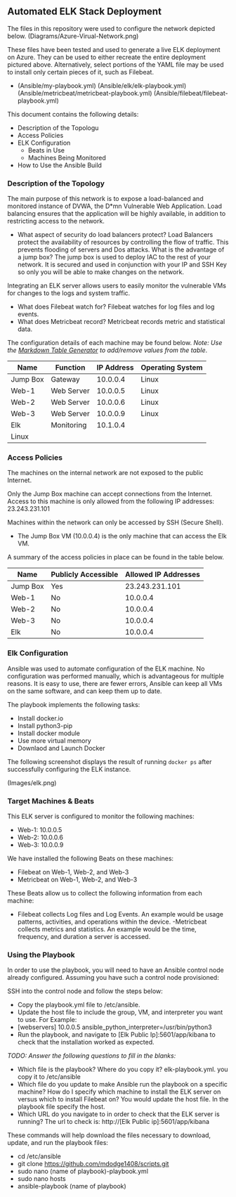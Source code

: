## Automated ELK Stack Deployment

The files in this repository were used to configure the network depicted below.
(Diagrams/Azure-Virual-Network.png)

These files have been tested and used to generate a live ELK deployment on Azure. They can be used to either recreate the entire deployment pictured above. Alternatively, select portions of the YAML file may be used to install only certain pieces of it, such as Filebeat.

  - (Ansible/my-playbook.yml) (Ansible/elk/elk-playbook.yml) (Ansible/metricbeat/metricbeat-playbook.yml) (Ansible/filebeat/filebeat-playbook.yml)

This document contains the following details:
- Description of the Topologu
- Access Policies
- ELK Configuration
  - Beats in Use
  - Machines Being Monitored
- How to Use the Ansible Build


### Description of the Topology

The main purpose of this network is to expose a load-balanced and monitored instance of DVWA, the D*mn Vulnerable Web Application.
Load balancing ensures that the application will be highly available, in addition to restricting access to the network.
-  What aspect of security do load balancers protect? Load Balancers protect the availability of resources by controlling the flow of traffic. This prevents flooding of servers and Dos attacks. What is the advantage of a jump box? The jump box is used to deploy IAC to the rest of your network. It is secured and used in conjunction with your IP and SSH Key so only you will be able to make changes on the network.

Integrating an ELK server allows users to easily monitor the vulnerable VMs for changes to the logs and system traffic.
- What does Filebeat watch for? Filebeat watches for log files and log events.
- What does Metricbeat record? Metricbeat records metric and statistical data.

The configuration details of each machine may be found below.
_Note: Use the [Markdown Table Generator](http://www.tablesgenerator.com/markdown_tables) to add/remove values from the table_.

| Name     | Function | IP Address | Operating System |
|----------|----------|------------|------------------|
| Jump Box | Gateway | 10.0.0.4 | Linux            |
| Web-1 | Web Server | 10.0.0.5 | Linux            |
| Web-2 | Web Server | 10.0.0.6 | Linux            |
| Web-3 | Web Server | 10.0.0.9 |Linux                |
| Elk   | Monitoring | 10.1.0.4 |
Linux            |

### Access Policies

The machines on the internal network are not exposed to the public Internet. 

Only the Jump Box machine can accept connections from the Internet. Access to this machine is only allowed from the following IP addresses: 23.243.231.101

Machines within the network can only be accessed by SSH (Secure Shell).
- The Jump Box VM (10.0.0.4) is the only machine that can access the Elk VM. 

A summary of the access policies in place can be found in the table below.

| Name     | Publicly Accessible | Allowed IP Addresses |
|----------|---------------------|----------------------|
| Jump Box | Yes   | 23.243.231.101 |
| Web-1    | No    | 10.0.0.4       | 
| Web-2    | No    | 10.0.0.4       |
| Web-3    | No    | 10.0.0.4       |
| Elk      | No    | 10.0.0.4       |

### Elk Configuration

Ansible was used to automate configuration of the ELK machine. No configuration was performed manually, which is advantageous for multiple reasons. It is easy to use, there are fewer errors, Ansible can keep all VMs on the same software, and can keep them up to date.

The playbook implements the following tasks:
- Install docker.io
- Install python3-pip
- Install docker module
- Use more virtual memory
- Downlaod and Launch Docker

The following screenshot displays the result of running `docker ps` after successfully configuring the ELK instance.

(Images/elk.png)

### Target Machines & Beats
This ELK server is configured to monitor the following machines:
- Web-1: 10.0.0.5
- Web-2: 10.0.0.6
- Web-3: 10.0.0.9

We have installed the following Beats on these machines:
- Filebeat on Web-1, Web-2, and Web-3
- Metricbeat on Web-1, Web-2, and Web-3

These Beats allow us to collect the following information from each machine:
- Filebeat collects Log files and Log Events. An example would be usage patterns, activities, and operations within the device.
-Metricbeat collects metrics and statistics. An example would be the time, frequency, and duration a server is accessed. 

### Using the Playbook
In order to use the playbook, you will need to have an Ansible control node already configured. Assuming you have such a control node provisioned: 

SSH into the control node and follow the steps below:
- Copy the playbook.yml file to /etc/ansible.
- Update the host file to include the group, VM, and interpreter you want to use. For Example:
- [webservers]
10.0.0.5 ansible_python_interpreter=/usr/bin/python3
- Run the playbook, and navigate to [Elk Public Ip]:5601/app/kibana to check that the installation worked as expected.

_TODO: Answer the following questions to fill in the blanks:_
- Which file is the playbook? Where do you copy it? elk-playbook.yml. you copy it to /etc/ansible
- Which file do you update to make Ansible run the playbook on a specific machine? How do I specify which machine to install the ELK server on versus which to install Filebeat on? You would update the host file. In the playbook file specify the host.
- Which URL do you navigate to in order to check that the ELK server is running? The url to check is: 
http://[Elk Public ip]:5601/app/kibana

These commands will help download the files necessary to download, update, and run the playbook files:
- cd /etc/ansible
- git clone https://github.com/mdodge1408/scripts.git
- sudo nano (name of playbook)-playbook.yml
- sudo nano hosts
- ansible-playbook (name of playbook)
